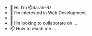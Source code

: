 - 👋 Hi, I’m @Sarah-Rz
- 👀 I’m interested in Web Development.
- 🌱 
- 💞️ I’m looking to collaborate on ...
- 📫 How to reach me ...

<!---
Sarah-Rz/Sarah-Rz is a ✨ special ✨ repository because its `README.md` (this file) appears on your GitHub profile.
You can click the Preview link to take a look at your changes.
--->
